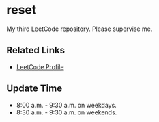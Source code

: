 # reset
My third LeetCode repository. Please supervise me.

## Related Links
- [LeetCode Profile](https://leetcode.com/JiekunDev/)

## Update Time
- 8:00 a.m. - 9:30 a.m. on weekdays.
- 8:30 a.m. - 9:30 a.m. on weekends.
